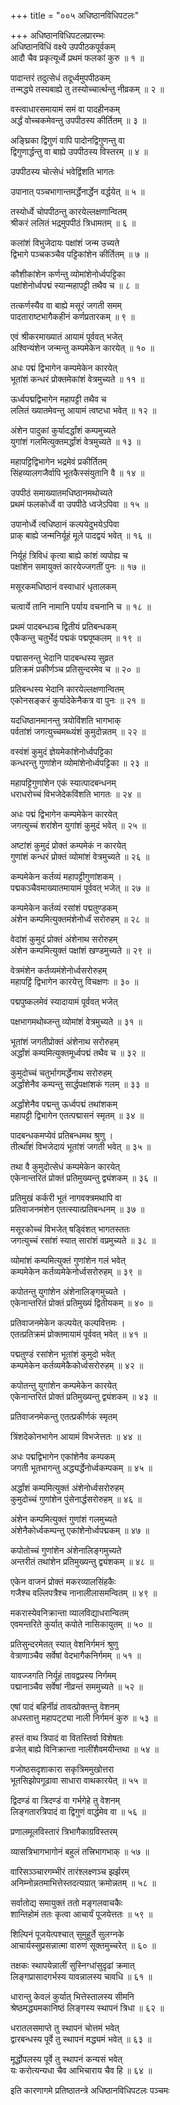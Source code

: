 +++
title = "००५ अधिष्ठानविधिपटलः"

+++
अधिष्ठानविधिपटलप्रारम्भः  
अधिष्ठानविधिं वक्ष्ये उपपीठकपूर्वकम्  
आदौ चैव प्रकृत्यूर्ध्वे प्रथमं फलकां कुरु ॥ १ ॥


पादान्तरं तदुत्सेधं तदूर्ध्वमुपपीठकम्  
तन्मद्ध्ये तस्यबाह्ये तु तस्योच्चार्त्थन्तु नीव्रकम् ॥ २ ॥


वस्त्वाधारसमायामं समं वा पादहीनकम्  
अर्द्धं वोच्चकमेवन्तु उपपीठस्य कीर्तितम् ॥ ३ ॥


अङ्घ्रिका द्विगुणं वापि पादोनद्विगुणन्तु वा  
द्विगुणार्द्धन्तु वा बाह्ये उपपीठस्य विस्तरम् ॥ ४ ॥


उपपीठस्य चोत्सेधं भवेद्विंशति भागतः

उपानात् पञ्चभागान्तमर्द्धेनार्द्धेन वर्द्धयेत् ॥ ५ ॥


तस्योर्ध्वे चोपपीठन्तु कारयेल्लक्षणान्वितम्  
श्रीकरं ललितं भद्रमुपपीठं त्रिधामतम् ॥ ६ ॥


कलांशं विभुजेदायः पक्षांशं जन्म उच्यते  
द्विभागे पञ्चकञ्चैव पट्टिकांशेन कीर्तितम् ॥ ७ ॥


कौशीकांशेन कर्णन्तु व्योमांशेनोर्ध्वपट्टिका  
पक्षांशेनोर्ध्वपद्मं स्यान्महापट्टी तथैव च ॥ ८ ॥


तत्कर्णस्यैव वा बाह्ये मसूरं जगती समम्  
पादताराष्टभागैकहीनं कर्णप्रतारकम् ॥ ९ ॥


एवं श्रीकरमाख्यातं आयामं पूर्ववत् भजेत्  
अश्विन्यंशेन जन्मन्तु कम्पमेकेन कारयेत् ॥ १० ॥


अधः पद्मं द्विभागेन कम्पमेकेन कारयेत्  
भूतांशं कन्धरं प्रोक्तमेकांशं वेत्रमुच्यते ॥ ११ ॥


ऊर्ध्वपद्मद्विभागेन महापट्टी तथैव च  
ललितं ख्यातमेवन्तु आयामं त्वष्टधा भवेत् ॥ १२ ॥


अंशेन पादुकां कुर्यादर्द्धांशं कम्पमुच्यते  
युगांशं गलमित्युक्तमर्द्धांशं वेत्रमुच्यते ॥ १३ ॥


महापट्टिद्विभागेन भद्रमेवं प्रकीर्तितम्  
सिंहव्यालगजैर्वापि भूतकैस्संयुतानि वै ॥ १४ ॥


उपपीठं समाख्यातमधिष्ठानमथोच्यते  
प्रथमं फलकोर्ध्वे वा उपपीठे ध्वजेऽपिवा ॥ १५ ॥


उपानोर्ध्वे त्वधिष्ठानं कल्पयेदुभयेऽपिवा  
प्राक् बाह्ये जन्मनिर्यूहं मूले पादद्वयं भवेत् ॥ १६ ॥


निर्यूहं त्रिविधं कृत्वा बाह्ये कांशं व्यपोह्य च  
पक्षांशेन समायुक्तं कारयेज्जगतीं पुनः ॥ १७ ॥


मसूरकमधिष्ठानं वस्वाधारं धृतालकम्

चत्वार्ये तानि नामानि पर्याय वचनानि च ॥ १८ ॥


प्रथमं पादबन्धञ्च द्वितीयं प्रतिबन्धकम्  
एकैकन्तु चतुर्भेदं पद्मकं पद्मपूष्कलम् ॥ १९ ॥


पद्मासनन्तु भेदानि पादबन्धस्य सुव्रत  
प्रतिक्रमं प्रकीर्णञ्च प्रतिसुन्दरमेव च ॥ २० ॥


प्रतिबन्धस्य भेदानि कारयेल्लक्षणान्वितम्  
एकोनसङ्करं कुर्यादेकेनैकत्र वा पुनः ॥ २१ ॥


यदधिष्ठानमानन्तु त्रयोविंशति भागभाक्  
पर्वतांशं जगत्युच्चमब्ध्यंशं कुमुदोन्नतम् ॥ २२ ॥


वस्वंशं कुमुदं ज्ञेयमेकांशेनोर्ध्वपट्टिका  
कन्धरन्तु गुणांशेन व्योमांशेनोर्ध्वपट्टिका ॥ २३ ॥


महापट्टिगुणांशेन एकं स्यात्पादबन्धनम्  
धराधरोच्चं विभजेदेकविंशति भागतः ॥ २४ ॥


अधः पद्मं द्विभागेन कम्पमेकेन कारयेत्  
जगत्युच्चं शरांशेन युगांशं कुमुदं भवेत् ॥ २५ ॥


अष्टांशं कुमुदं प्रोक्तं कम्पमेकं न कारयेत्  
गुणांशं कन्धरं प्रोक्तं व्योमांशं वेत्रमुच्यते ॥ २६ ॥


कम्पमेकेन कर्तव्यं महापट्टीगुणांशकम् ।  
पद्मकञ्चैवमाख्यातमायामं पूर्ववत् भजेत् ॥ २७ ॥


कम्पमेकेन कर्तव्यं रसांशं पद्मतुण्डकम्  
अंशेन कम्पमित्युक्तमंशेनोर्ध्वं सरोरुहम् ॥ २८ ॥


वेदांशं कुमुदं प्रोक्तं अंशेनाथ सरोरुहम्  
अंशेन कम्पमित्युक्तं पक्षांशं खण्डमुच्यते ॥ २९ ॥


वेत्रमंशेन कर्तव्यमंशेनोर्ध्वसरोरुहम्  
महापट्टिं द्विभागेन कारयेत्तु विचक्षणः ॥ ३० ॥


पद्मपुष्कलमेवं स्यादायामं पूर्ववत् भजेत्

पक्षभागमथोब्जन्तु व्योमांशं वेत्रमुच्यते ॥ ३१ ॥


भूतांशं जगतीप्रोक्तं अंशेनाथ सरोरुहम्  
अर्द्धांशं कम्पमित्युक्तमूर्ध्वपद्मं तथैव च ॥ ३२ ॥


कुमुदोच्चं चतुर्भागमर्द्धेनाथ सरोरुहम्  
अर्द्धांशेनैव कम्पन्तु सार्द्धपक्षांशकं गलम् ॥ ३३ ॥


अर्द्धांशेनैव पद्मन्तु ऊर्ध्वपद्मं तथांशकम्  
महापट्टी द्विभागेन एतत्पद्मासनं स्मृतम् ॥ ३४ ॥


पादबन्धकमप्येवं प्रतिबन्धमथ श्रुणु ।  
तीर्त्थांंशं विभजेदायं भूतांशं जगती भवेत् ॥ ३५ ॥


तथा वै कुमुदोत्सेधं कम्पमेकेन कारयेत्  
एकेनान्तरितं प्रोक्तं प्रतिमुख्यन्तु द्व्यंशकम् ॥ ३६ ॥


प्रतिमुखं कर्करी भूतं नागवक्त्रमथापि वा  
प्रतिवाजनमंशेन एतत्स्यात्प्रतिबन्धनम् ॥ ३७ ॥


मसूरकोच्चं विभजेत् षड्विंशत् भागतस्ततः  
जगत्युच्चं रसांशं स्यात् सारांशं वप्रमुच्यते ॥ ३८ ॥


व्योमांशं कम्पमित्युक्तं गुणांशेन गलं भवेत्  
कम्पमेकेन कर्तव्यमेकेनोर्ध्वसरोरुहम् ॥ ३९ ॥


कपोतन्तु युगांशेन अंशेनालिङ्गमुच्यते ।  
एकेनान्तरितं प्रोक्तं प्रतिमुख्यं द्वितीयकम् ॥ ४० ॥


प्रतिवाजनमेकेन कल्पयेत् कल्पवित्तमः ।  
एतत्प्रतिक्रमं प्रोक्तमायामं पूर्ववत् भवेत् ॥ ४१ ॥


पद्मतुण्डं रसांशेन भूतांशं कुमुदो भवेत्  
कम्पमेकेन कर्तव्यमेकैकोर्ध्वसरोरुहम् ॥ ४२ ॥


कपोतन्तु युगांशेन कम्पमेकेन कारयेत्  
एकेनान्तरितं प्रोक्तं प्रतिमुख्यन्तु द्व्यंशकम् ॥ ४३ ॥


प्रतिवाजनमेकन्तु एतत्प्रकीर्णकं स्मृतम्

त्रिंशदेकोनभागेन आयामं विभजेत्ततः ॥ ४४ ॥


अधः पद्मद्विभागेन एकांशेनैव कम्पकम्  
जगती भूतभागन्तु अद्ध्यर्द्धेनोर्ध्वकम्पकम् ॥ ४५ ॥


अर्द्धांशं कम्पमित्युक्तं अंशेनोर्ध्वसरोरुहम्  
कुमुदोच्चं गुणांशेन पुंसेनार्द्धसरोरुहम् ॥ ४६ ॥


अंशेन कम्पमित्युक्तं गुणांशं गलमुच्यते  
अंशेनैकोर्ध्वकम्पन्तु एकांशेनोर्ध्वपद्मकम् ॥ ४७ ॥


कपोतोच्चं गुणांशेन अंशेनालिङ्गमुच्यते  
अन्तरीतं तथांशेन प्रतिमुख्यन्तु द्व्यंशकम् ॥ ४८ ॥


एकेन वाजनं प्रोक्तं मकरव्यालसिंहकैः  
गजैश्च वल्लिपत्रैश्च नानालीलासमन्वितम् ॥ ४९ ॥


मकरास्येवनिक्रान्ता व्यालविद्याधरान्वितम्  
एवमन्तरिते कुर्यात् कपोते नासिकायुतम् ॥ ५० ॥


प्रतिसुन्दरमेतत् स्यात् वेशनिर्गमनं श्रुणु  
वेत्राणाञ्चैव सर्वेषां वेदभागैकनिर्गमम् ॥ ५१ ॥


यावज्जगति निर्यूहं तावद्वप्रस्य निर्गमम्  
पद्मानाञ्चैव सर्वेषां नीव्रन्तं सममुच्यते ॥ ५२ ॥


एषां पादं बहिर्नीव्रं तावत्प्रोक्तन्तु वेशनम्  
अधस्तात्तु महापट्ट्या नाली निर्गमनं कुरु ॥ ५३ ॥


हस्तं वाथ त्रिपादं वा वितस्तिर्वा विशेषतः  
व्रजेत् बाह्ये विनिक्रान्ता नालींशैवमयीन्तथा ॥ ५४ ॥


गजोष्ठसदृशाकारा सकृत्रिममुखोत्तरा  
भूतसिझोपगूढावा साधारा वाथकारयेत् ॥ ५५ ॥


द्विदण्डं वा त्रिदण्डं वा गर्भगेहे तु वेशनम्  
लिङ्गतारत्रिपादं वा द्विगुणं वार्द्धमेव वा ॥ ५६ ॥


प्रणालमूलविस्तारं त्रिभागैकाग्रविस्तरम्

व्यासत्रिभागभागोनं बहुलं तत्त्रिभागभाक् ॥ ५७ ॥


वारिसञ्ञ्चारगम्भीरं तारंश्लक्ष्णञ्च झर्झरम्  
अनिम्नोन्नतमाभित्तेस्तदत्यग्रात् क्रमोन्नतम् ॥ ५८ ॥


सर्वातोद्य समायुक्तं ततो मङ्गलवाचकैः  
शान्तिहोमं ततः कृत्वा आचार्यं पूजयेत्ततः ॥ ५९ ॥


शिल्पिनं पूजयेत्पश्चात् सुमुहूर्ते सुलग्नके  
आचार्यस्सुप्रसन्नात्मा वारुणं सूक्तमुच्चरेत् ॥ ६० ॥


तक्षकः स्थापयेन्नालीं सुस्निग्धांसुदृढां क्रमात्  
लिङ्गप्रासादगर्भस्य यावन्नालस्य चावधि ॥ ६१ ॥


धारान्तु केवलं कुर्यात् भित्तेस्तालस्य सीमनि  
श्रेष्ठमद्ध्यमकानिष्ठं लिङ्गस्य स्थापनं त्रिधा ॥ ६२ ॥


धरातलसमाप्ते तु स्थापनं चोत्तमं भवेत्  
द्वारबन्धस्य पूर्वे तु स्थापनं मद्ध्यमं भवेत् ॥ ६३ ॥


मूर्द्धोपलस्य पूर्वे तु स्थापनं कन्यसं भवेत्  
यः करोत्यन्यधा चैव आभिचाराय चैव हि ॥ ६४ ॥



इति कारणागमे प्रतिष्ठातन्त्रे अधिष्ठानविधिपटलः पञ्चमः


